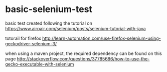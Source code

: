 # basic-selenium-test
basic test created following the tutorial on https://www.airpair.com/selenium/posts/selenium-tutorial-with-java

totorail for firefox
http://learn-automation.com/use-firefox-selenium-using-geckodriver-selenium-3/

when using a maven project, the required dependency can be found on this page http://stackoverflow.com/questions/37785686/how-to-use-the-gecko-executable-with-selenium

